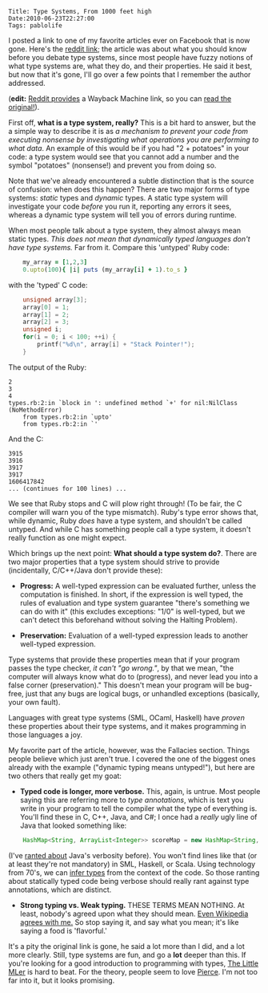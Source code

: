     Title: Type Systems, From 1000 feet high
    Date:2010-06-23T22:27:00
    Tags: pablolife

I posted a link to one of my favorite articles ever on Facebook that is now gone.
Here's the [reddit link](1); the article was about what you should know
before you debate type systems, since most people have fuzzy notions of what
type systems are, what they do, and their properties. He said it best, but now
that it's gone, I'll go over a few points that I remember the author
addressed.

(**edit:** [Reddit provides][2] a Wayback Machine link, so you can [read the
original!][3]).

First off, **what is a type system, really?** This is a bit hard to answer,
but the a simple way to describe it is as _a mechanism to prevent your code
from executing nonsense by investigating what operations you are performing to
what data_. An example of this would be if you had "2 + potatoes" in your
code: a type system would see that you cannot add a number and the symbol
"potatoes" (nonsense!) and prevent you from doing so.

Note that we've already encountered a subtle distinction that is the source of
confusion: when does this happen? There are two major forms of type systems:
_static_ types and _dynamic_ types. A static type system will investigate your
code _before_ you run it, reporting any errors it sees, whereas a dynamic type
system will tell you of errors during runtime.

When most people talk about a type system, they almost always mean static
types. _This does not mean that dynamically typed languages don't have type
systems._ Far from it. Compare this 'untyped' Ruby code:

```ruby
    my_array = [1,2,3]
    0.upto(100){ |i| puts (my_array[i] + 1).to_s }
```

with the 'typed' C code:

```c
    unsigned array[3];
    array[0] = 1;
    array[1] = 2;
    array[2] = 3;
    unsigned i;
    for(i = 0; i < 100; ++i) {
        printf("%d\n", array[i] + "Stack Pointer!");
    }
```


The output of the Ruby:

    2
    3
    4
    types.rb:2:in `block in ': undefined method `+' for nil:NilClass
    (NoMethodError)
        from types.rb:2:in `upto'
        from types.rb:2:in `'

And the C:

    3915
    3916
    3917
    3917
    1606417842
    ... (continues for 100 lines) ...

We see that Ruby stops and C will plow right through! (To be fair, the C
compiler will warn you of the type mismatch). Ruby's type error shows that,
while dynamic, Ruby _does_ have a type system, and shouldn't be called
untyped. And while C has something people call a type system, it doesn't
really function as one might expect.

Which brings up the next point: **What should a type system do?**. There are
two major properties that a type system should strive to provide
(incidentally, C/C++/Java don't provide these):

* **Progress:** A well-typed expression can be evaluated further, unless the
computation is finished. In short, if the expression is well typed, the rules
of evaluation and type system guarantee "there's something we can do with it"
(this excludes exceptions: "1/0" is well-typed, but we can't detect this
beforehand without solving the Halting Problem).

* **Preservation:** Evaluation of a well-typed expression leads to another
well-typed expression.

Type systems that provide these properties mean that if your program passes
the type checker, _it can't "go wrong."_, by that we mean, "the computer will
always know what do to (progress), and never lead you into a false corner
(preservation)." This doesn't mean your program will be bug-free, just that
any bugs are logical bugs, or unhandled exceptions (basically, your own
fault).

Languages with great type systems (SML, OCaml, Haskell) have _proven_ these
properties about their type systems, and it makes programming in those
languages a joy.

My favorite part of the article, however, was the Fallacies section. Things
people believe which just aren't true. I covered the one of the biggest ones
already with the example ("dynamic typing means untyped!"), but here are two
others that really get my goat:

* **Typed code is longer, more verbose.** This, again, is untrue. Most
people saying this are referring more to _type annotations_, which is text you
write in your program to tell the compiler what the type of everything is.
You'll find these in C, C++, Java, and C#; I once had a _really_ ugly line of
Java that looked something like:

```java
    HashMap<String, ArrayList<Integer>> scoreMap = new HashMap<String, ArrayList<Integer>>();
```

(I've [ranted about][4] Java's verbosity before). You won't find lines like
that (or at least they're not mandatory) in SML, Haskell, or Scala. Using
technology from 70's, we can [infer types][5] from the context of the code. So
those ranting about statically typed code being verbose should really rant
against type annotations, which are distinct.

* **Strong typing vs. Weak typing.** THESE TERMS MEAN NOTHING. At least,
nobody's agreed upon what they should mean. [Even Wikipedia agrees with
me.][6] So stop saying it, and say what you mean; it's like saying a food is
'flavorful.'

It's a pity the original link is gone, he said a lot more than I did, and a
lot more clearly. Still, type systems are fun, and go a **lot** deeper than
this. If you're looking for a good introduction to programming with types,
[The Little MLer][7] is hard to beat. For the theory, people seem to love
[Pierce][8]. I'm not too far into it, but it looks promising.


   [1]: http://www.reddit.com/r/programming/comments/21klm/what_to_know_before_debating_type_systems
   [2]: http://www.reddit.com/r/programming/comments/cqfam/sadly_the_original_site_is_gone_but_heres_the/
   [3]: http://web.archive.org/web/20080822101209/http://www.pphsg.org/cdsmith/types.html
   [4]: http://www.morepaul.com/2010/05/paul-is-bothered.html
   [5]: http://en.wikipedia.org/wiki/Type_inference
   [6]: http://en.wikipedia.org/wiki/Strongly-typed_programming_language
   [7]: http://www.ccs.neu.edu/home/matthias/BTML/
   [8]: http://www.cis.upenn.edu/~bcpierce/tapl/
